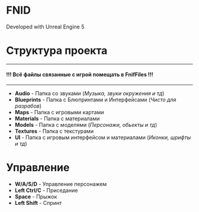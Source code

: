 # FNID

Developed with Unreal Engine 5

# Структура проекта

------------

#### **!!! Всё файлы связанные с игрой помещать в FnifFiles !!!**

------------

-  **Audio** - Папка со звуками (*Музыка, звуки окружения и тд*)
-  **Blueprints** - Папка с Блюпринтами и Интерфейсами (*Чисто для разрабов*)
-  **Maps** - Папка с игровыми картами
-  **Materials** - Папка с материалами
-  **Models** - Папка с моделями (*Персонажи, обьекты и тд*)
-  **Textures** - Папка с текстурами
-  **UI** - Папка с игровым интерфейсом и материалами (*Иконки, шрифты и тд*)


# Управление

- **W/A/S/D** - Управление персонажем
- **Left Ctrl/C** - Приседание
- **Space** - Прыжок
- **Left Shift** - Спринт